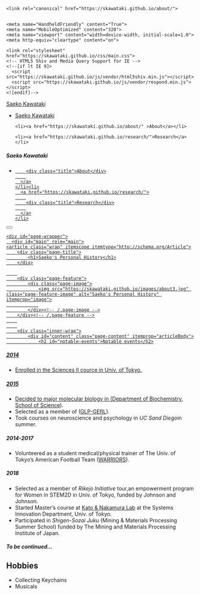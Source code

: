 
<!DOCTYPE html>
<html>
  <head>
    <meta charset="utf-8">
    <title>CV</title>
    <meta name="description" content="Who am I?">
    
    

    <link rel="canonical" href="https://skawataki.github.io/about/">

   
    <meta name="HandheldFriendly" content="True">
    <meta name="MobileOptimized" content="320">
    <meta name="viewport" content="width=device-width, initial-scale=1.0">
    <meta http-equiv="cleartype" content="on">

    <link rel="stylesheet" href="https://skawataki.github.io/css/main.css">
    <!-- HTML5 Shiv and Media Query Support for IE -->
    <!--[if lt IE 9]>
      <script src="https://skawataki.github.io/js/vendor/html5shiv.min.js"></script>
      <script src="https://skawataki.github.io/js/vendor/respond.min.js"></script>
    <![endif]-->

  </head>

  <body id="js-body">
   
  <div class="inner-wrap">
    <a href="https://skawataki.github.io/" class="site-title">Saeko Kawataki</a>
    <nav role="navigation" class="menu top-menu">
        <ul class="menu-item">
	<li class="home"><a href="/">Saeko Kawataki</a></li>
	
    
    <li><a href="https://skawataki.github.io/about/" >About</a></li>
    
    <li><a href="https://skawataki.github.io/research/">Research</a></li>
  
</ul>
    </nav>
  </div><!-- /.inner-wrap -->
</header><!-- /.masthead -->
    <nav role="navigation" id="js-menu" class="sliding-menu-content">
	
  <h5>Saeko Kawataki<span></span></h5>
  <ul class="menu-item">
    <li>
      <a href="https://skawataki.github.io/about/">
        
        <div class="title">About</div>
        
      </a>
    </li><li>
      <a href="https://skawataki.github.io/research/">
        
        <div class="title">Research</div>
        
      </a>
    </li>
  </ul>
</nav>
<button type="button" id="js-menu-trigger" class="sliding-menu-button lines-button x2" role="button" aria-label="Toggle Navigation">
  <span class="nav-lines"></span>
</button>

<div id="js-menu-screen" class="menu-screen"></div>


    <div id="page-wrapper">
      <div id="main" role="main">
	<article class="wrap" itemscope itemtype="http://schema.org/Article">
		<div class="page-title">
			<h1>Saeko's Personal History</h1>
		</div>

		
		<div class="page-feature">
			<div class="page-image">
				<img src="https://skawataki.github.io/images/about3.jpg" class="page-feature-image" alt="Saeko's Personal History" itemprop="image">
				
			</div><!-- /.page-image -->
		</div><!-- /.page-feature -->
		
		
		<div class="inner-wrap">
			<div id="content" class="page-content" itemprop="articleBody">
				<h2 id="notable-events">Notable events</h2>

<h5 id="2014">2014</h5>
<ul>
  <li>Enrolled in the Sciences II cource in Univ. of Tokyo.</li>
</ul>

<h5 id="2015">2015</h5>
<ul>
  <li>Decided to major molecular biology in (<a href="http://www.bs.s.u-tokyo.ac.jp/biochem/">Department of Biochemistry, School of Science</a>).</li>
    <li>Selected as a member of  (<a href="https://www.glp.u-tokyo.ac.jp/en/">GLP-GEfIL</a>).</li>
  <li>Took courses on neuroscience and psychology in <em>UC Sand Diego</em>in summer.</li>
</ul>

<h5 id="2014-2017">2014-2017</h5>
<ul>
  <li>Volunteered as a student medical/physical trainer of The Univ. of Tokyo’s American Football Team (<a href="http://www.tokyowarriors.com/">WARRIORS</a>).</li>
</ul>

<h5 id="2018">2018</h5>
<ul>
  <li>Selected as a member of <em>Rikejo Initiative</em> tour,an empowerment program for Women in STEM2D in Univ. of Tokyo, funded by Johnson and Johnson.</li>
  <li>Started Master’s course at <a href="http://egeo1.geosys.t.u-tokyo.ac.jp/kato/">Kato &amp; Nakamura Lab</a> at the Systems Innovation Department, Univ. of Tokyo.</li>
  <li>Participated in <em>Shigen-Sozai Juku</em> (Mining &amp; Materials Processing Summer School) funded by The Mining and Materials Processing Institute of Japan.</li>
</ul>

<h5 id="to-be-continued">To be continued…</h5>

<h2 id="hobbies">Hobbies</h2>
<ul>
  <li>Collecting Keychains</li>
  <li>Musicals</li>
</ul>


  </body>

</html>

